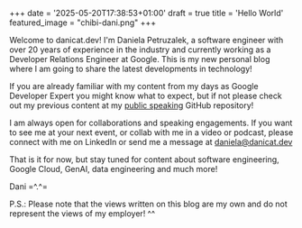 +++
date = '2025-05-20T17:38:53+01:00'
draft = true
title = 'Hello World'
featured_image = "chibi-dani.png"
+++

Welcome to danicat.dev! I'm Daniela Petruzalek, a software engineer with over 20 years of experience in the industry and currently working as a Developer Relations Engineer at Google. This is my new personal blog where I am going to share the latest developments in technology!

If you are already familiar with my content from my days as Google Developer Expert you might know what to expect, but if not please check out my previous content at my [public speaking](https://github.com/danicat/public-speaking) GitHub repository!

I am always open for collaborations and speaking engagements. If you want to see me at your next event, or collab with me in a video or podcast, please connect with me on LinkedIn or send me a message at [daniela@danicat.dev](mailto:daniela@danicat.dev)

That is it for now, but stay tuned for content about software engineering, Google Cloud, GenAI, data engineering and much more!

Dani =^.^=

P.S.: Please note that the views written on this blog are my own and do not represent the views of my employer! ^^